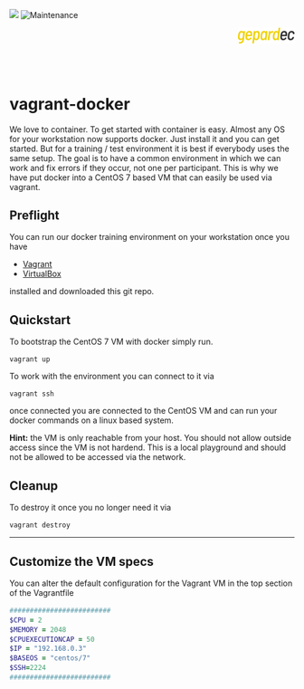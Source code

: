 ![](https://img.shields.io/badge/license-GPL%20v3.0-brightgreen.svg)
![Maintenance](https://img.shields.io/maintenance/yes/2020)
<p align="right">
<img alt="gepardec" width=100px src="https://github.com/Gepardec/branding/raw/master/logo/gepardec.png">
</p>
<br>
<br>

# vagrant-docker

We love to container. To get started with container is easy. Almost any OS for your workstation now supports docker. Just install it and you can get started. But for a training / test environment it is best if everybody uses the same setup. The goal is to have a common environment in which we can work and fix errors if they occur, not one per participant. This is why we have put docker into a CentOS 7 based VM that can easily be used via vagrant.

## Preflight

You can run our docker training environment on your workstation once you have 

* [Vagrant](https://www.vagrantup.com/intro/getting-started/install.html)
* [VirtualBox](https://www.virtualbox.org/wiki/Downloads)

installed and downloaded this git repo. 


## Quickstart

To bootstrap the CentOS 7 VM with docker simply run.

```
vagrant up
```

To work with the environment you can connect to it via

```
vagrant ssh
```

once connected you are connected to the CentOS VM and can run your docker commands on a linux based system.

**Hint:** the VM is only reachable from your host. You should not allow outside access since the VM is not hardend. This is a local playground and should not be allowed to be accessed via the network.

## Cleanup
To destroy it once you no longer need it via

```
vagrant destroy
```

---

## Customize the VM specs

You can alter the default configuration for the Vagrant VM in the top section of the Vagrantfile

```ruby
#########################
$CPU = 2
$MEMORY = 2048
$CPUEXECUTIONCAP = 50
$IP = "192.168.0.3"
$BASEOS = "centos/7"
$SSH=2224
#########################
```